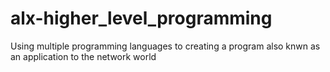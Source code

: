 # alx-higher_level_programming
Using multiple programming languages to creating a program also knwn as an application to the network world 
